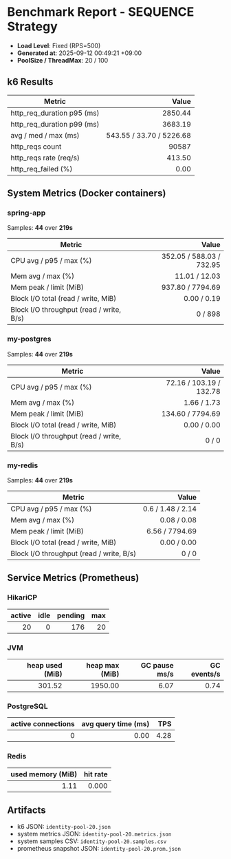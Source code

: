 ﻿# Benchmark Report - SEQUENCE Strategy

- **Load Level**: Fixed (RPS=500)
- **Generated at**: 2025-09-12 00:49:21 +09:00
- **PoolSize / ThreadMax**: 20 / 100

## k6 Results

| Metric | Value |
|---|---:|
| http_req_duration p95 (ms) | 2850.44 |
| http_req_duration p99 (ms) | 3683.19 |
| avg / med / max (ms) | 543.55 / 33.70 / 5226.68 |
| http_reqs count | 90587 |
| http_reqs rate (req/s) | 413.50 |
| http_req_failed (%) | 0.00 |

## System Metrics (Docker containers)

### spring-app

Samples: **44** over **219s**

| Metric | Value |
|---|---:|
| CPU avg / p95 / max (%) | 352.05 / 588.03 / 732.95 |
| Mem avg / max (%) | 11.01 / 12.03 |
| Mem peak / limit (MiB) | 937.80 / 7794.69 |
| Block I/O total (read / write, MiB) | 0.00 / 0.19 |
| Block I/O throughput (read / write, B/s) | 0 / 898 |

### my-postgres

Samples: **44** over **219s**

| Metric | Value |
|---|---:|
| CPU avg / p95 / max (%) | 72.16 / 103.19 / 132.78 |
| Mem avg / max (%) | 1.66 / 1.73 |
| Mem peak / limit (MiB) | 134.60 / 7794.69 |
| Block I/O total (read / write, MiB) | 0.00 / 0.00 |
| Block I/O throughput (read / write, B/s) | 0 / 0 |

### my-redis

Samples: **44** over **219s**

| Metric | Value |
|---|---:|
| CPU avg / p95 / max (%) | 0.6 / 1.48 / 2.14 |
| Mem avg / max (%) | 0.08 / 0.08 |
| Mem peak / limit (MiB) | 6.56 / 7794.69 |
| Block I/O total (read / write, MiB) | 0.00 / 0.00 |
| Block I/O throughput (read / write, B/s) | 0 / 0 |

## Service Metrics (Prometheus)

### HikariCP

| active | idle | pending | max |
|---:|---:|---:|---:|
| 20 | 0 | 176 | 20 |

### JVM

| heap used (MiB) | heap max (MiB) | GC pause ms/s | GC events/s |
|---:|---:|---:|---:|
| 301.52 | 1950.00 | 6.07 | 0.74 |

### PostgreSQL

| active connections | avg query time (ms) | TPS |
|---:|---:|---:|
| 0 | 0.00 | 4.28 |

### Redis

| used memory (MiB) | hit rate |
|---:|---:|
| 1.11 | 0.000 |

## Artifacts

- k6 JSON: `identity-pool-20.json`
- system metrics JSON: `identity-pool-20.metrics.json`
- system samples CSV: `identity-pool-20.samples.csv`
- prometheus snapshot JSON: `identity-pool-20.prom.json`
